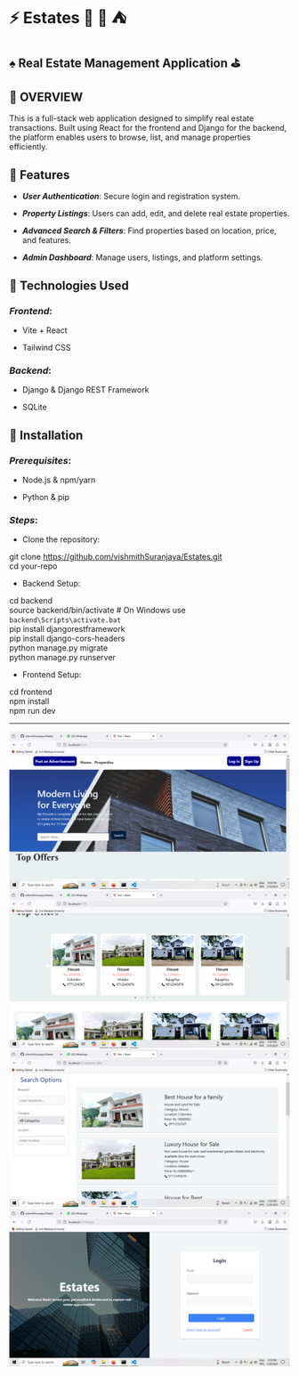 
# :zap: Estates :house_with_garden: :key: :tent:

## :spades: Real Estate Management Application :golf:


## :pushpin: OVERVIEW


This is a full-stack web application designed to simplify real estate transactions. Built using React for the frontend and Django for the backend, the platform enables users to browse, list, and manage properties efficiently.


## :pushpin: Features

- ***User Authentication***:    Secure login and registration system.

- ***Property Listings***: Users can add, edit, and delete real estate properties.

- ***Advanced Search & Filters***: Find properties based on location, price, and features.

- ***Admin Dashboard***: Manage users, listings, and platform settings.

## 📌 Technologies Used

### *Frontend*:

- Vite + React

- Tailwind CSS


### *Backend*:

- Django & Django REST Framework
  
- SQLite

## 📌 Installation

### *Prerequisites*:

- Node.js & npm/yarn

- Python & pip

### *Steps*:

- Clone the repository:

git clone <https://github.com/vishmithSuranjaya/Estates.git><br>
cd your-repo

- Backend Setup:

cd backend <br>
source backend/bin/activate  # On Windows use `backend\Scripts\activate.bat` <br>
pip install djangorestframework <br>
pip install django-cors-headers <br>
python manage.py migrate <br>
python manage.py runserver <br>

- Frontend Setup:

cd frontend <br>
npm install <br>
npm run dev <br>


---

<div style="align-items:center; justify-content: center; gap: 15px;">
  <img src="backend/images/images/Screenshot (4).png">
  <img src="backend/images/images/Screenshot (5).png">
  <img src="backend/images/images/Screenshot (6).png">
  <img src="backend/images/images/Screenshot (7).png">
</div>

